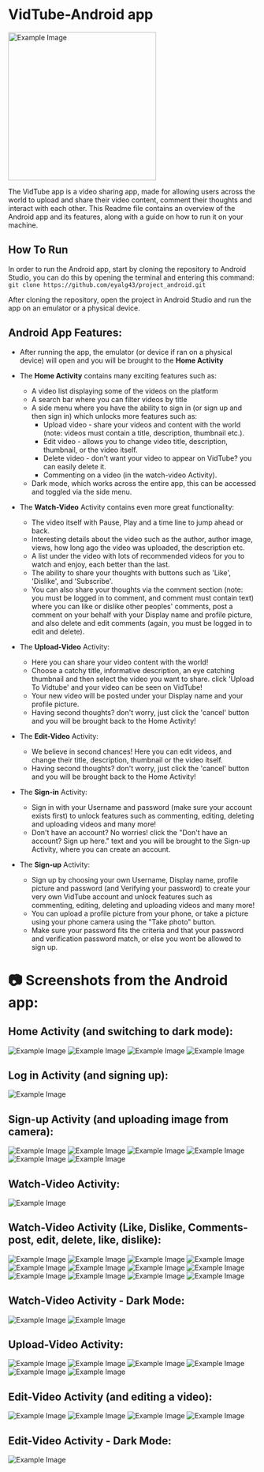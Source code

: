 # VidTube-Android app
<img src="/Android-app-screenshots/logo_vidtube.png" alt="Example Image" width="300">

The VidTube app is a video sharing app, made for allowing users across the world to upload and share their video content, comment their thoughts and interact with each other.
This Readme file contains an overview of the Android app and its features, along with a guide on how to run it on your machine.

## How To Run
In order to run the Android app, start by cloning the repository to Android Studio, you can do this by opening the terminal and entering this command:
`git clone https://github.com/eyalg43/project_android.git`

After cloning the repository, open the project in Android Studio and run the app on an emulator or a physical device.

## Android App Features:
* After running the app, the emulator (or device if ran on a physical device) will open and you will be brought to the **Home Activity**

* The **Home Activity** contains many exciting features such as:
    * A video list displaying some of the videos on the platform
    * A search bar where you can filter videos by title
    * A side menu where you have the ability to sign in (or sign up and then sign in) which unlocks more features such as:
        * Upload video - share your videos and content with the world (note: videos must contain a title, description, thumbnail etc.).
        * Edit video - allows you to change video title, description, thumbnail, or the video itself.
        * Delete video - don't want your video to appear on VidTube? you can easily delete it.
        * Commenting on a video (in the watch-video Activity).
    * Dark mode, which works across the entire app, this can be accessed and toggled via the side menu.

* The **Watch-Video** Activity contains even more great functionality:
    * The video itself with Pause, Play and a time line to jump ahead or back.
    * Interesting details about the video such as the author, author image, views, how long ago the video was uploaded, the description etc.
    * A list under the video with lots of recommended videos for you to watch and enjoy, each better than the last.
    * The ability to share your thoughts with buttons such as 'Like', 'Dislike', and 'Subscribe'.
    * You can also share your thoughts via the comment section (note: you must be logged in to comment, and comment must contain text)
      where you can like or dislike other peoples' comments, post a comment on your behalf with your Display name and profile picture,
      and also delete and edit comments (again, you must be logged in to edit and delete).

* The **Upload-Video** Activity:
    * Here you can share your video content with the world!
    * Choose a catchy title, informative description, an eye catching thumbnail and then select the video you want to share.
      click 'Upload To Vidtube' and your video can be seen on VidTube!
    * Your new video will be posted under your Display name and your profile picture.
    * Having second thoughts? don't worry, just click the 'cancel' button and you will be brought back to the Home Activity!

* The **Edit-Video** Activity:
    * We believe in second chances! Here you can edit videos, and change their title, description, thumbnail or the video itself.
    * Having second thoughts? don't worry, just click the 'cancel' button and you will be brought back to the Home Activity!

* The **Sign-in** Activity:
    * Sign in with your Username and password (make sure your account exists first) to unlock features such as commenting, editing, deleting and uploading videos and many more!
    * Don't have an account? No worries! click the "Don't have an account? Sign up here." text and you will be brought to the Sign-up Activity, where you can create an account.

* The **Sign-up** Activity:
    * Sign up by choosing your own Username, Display name, profile picture and password (and Verifying your password) to create your very own VidTube account and unlock features such as commenting, editing, deleting and uploading videos and many more!
    * You can upload a profile picture from your phone, or take a picture using your phone camera using the "Take photo" button.
    * Make sure your password fits the criteria and that your password and verification password match, or else you wont be allowed to sign up.


# 📷 Screenshots from the Android app:
## Home Activity (and switching to dark mode):
<img src="/Android-app-screenshots/Screenshot_1.png" alt="Example Image">
<img src="/Android-app-screenshots/Screenshot_2.png" alt="Example Image">
<img src="/Android-app-screenshots/Screenshot_3.png" alt="Example Image">
<img src="/Android-app-screenshots/Screenshot_4.png" alt="Example Image">

## Log in Activity (and signing up):
<img src="/Android-app-screenshots/Screenshot_5.png" alt="Example Image">

## Sign-up Activity (and uploading image from camera):
<img src="/Android-app-screenshots/Screenshot_6.png" alt="Example Image">
<img src="/Android-app-screenshots/Screenshot_7.png" alt="Example Image">
<img src="/Android-app-screenshots/Screenshot_8.png" alt="Example Image">
<img src="/Android-app-screenshots/Screenshot_9.png" alt="Example Image">
<img src="/Android-app-screenshots/Screenshot_10.png" alt="Example Image">
<img src="/Android-app-screenshots/Screenshot_11.png" alt="Example Image">

## Watch-Video Activity:
<img src="/Android-app-screenshots/Screenshot_37.png" alt="Example Image">

## Watch-Video Activity (Like, Dislike, Comments-post, edit, delete, like, dislike):
<img src="/Android-app-screenshots/Screenshot_19.png" alt="Example Image">
<img src="/Android-app-screenshots/Screenshot_20.png" alt="Example Image">
<img src="/Android-app-screenshots/Screenshot_21.png" alt="Example Image">
<img src="/Android-app-screenshots/Screenshot_22.png" alt="Example Image">
<img src="/Android-app-screenshots/Screenshot_23.png" alt="Example Image">
<img src="/Android-app-screenshots/Screenshot_24.png" alt="Example Image">
<img src="/Android-app-screenshots/Screenshot_25.png" alt="Example Image">
<img src="/Android-app-screenshots/Screenshot_26.png" alt="Example Image">
<img src="/Android-app-screenshots/Screenshot_27.png" alt="Example Image">
<img src="/Android-app-screenshots/Screenshot_28.png" alt="Example Image">
<img src="/Android-app-screenshots/Screenshot_30.png" alt="Example Image">
<img src="/Android-app-screenshots/Screenshot_29.png" alt="Example Image">

## Watch-Video Activity - Dark Mode:
<img src="/Android-app-screenshots/Screenshot_18.png" alt="Example Image">
<img src="/Android-app-screenshots/Screenshot_36.png" alt="Example Image">

## Upload-Video Activity:
<img src="/Android-app-screenshots/Screenshot_12.png" alt="Example Image">
<img src="/Android-app-screenshots/Screenshot_40.jpg" alt="Example Image">
<img src="/Android-app-screenshots/Screenshot_41.jpg" alt="Example Image">
<img src="/Android-app-screenshots/Screenshot_15.png" alt="Example Image">
<img src="/Android-app-screenshots/Screenshot_16.png" alt="Example Image">
<img src="/Android-app-screenshots/Screenshot_17.png" alt="Example Image">

## Edit-Video Activity (and editing a video):
<img src="/Android-app-screenshots/Screenshot_31.png" alt="Example Image">
<img src="/Android-app-screenshots/Screenshot_32.png" alt="Example Image">
<img src="/Android-app-screenshots/Screenshot_33.png" alt="Example Image">
<img src="/Android-app-screenshots/Screenshot_34.png" alt="Example Image">

## Edit-Video Activity - Dark Mode:
<img src="/Android-app-screenshots/Screenshot_35.png" alt="Example Image">